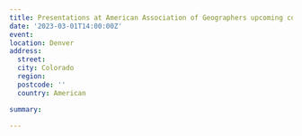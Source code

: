 ```yaml
---
title: Presentations at American Association of Geographers upcoming conference
date: '2023-03-01T14:00:00Z'
event: 
location: Denver
address:
  street: 
  city: Colorado
  region: 
  postcode: ''
  country: American

summary: 

---
```

